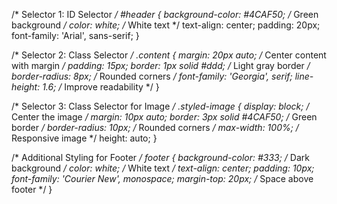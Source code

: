 /* Selector 1: ID Selector */
#header {
    background-color: #4CAF50; /* Green background */
    color: white; /* White text */
    text-align: center;
    padding: 20px;
    font-family: 'Arial', sans-serif;
}

/* Selector 2: Class Selector */
.content {
    margin: 20px auto; /* Center content with margin */
    padding: 15px;
    border: 1px solid #ddd; /* Light gray border */
    border-radius: 8px; /* Rounded corners */
    font-family: 'Georgia', serif;
    line-height: 1.6; /* Improve readability */
}

/* Selector 3: Class Selector for Image */
.styled-image {
    display: block; /* Center the image */
    margin: 10px auto;
    border: 3px solid #4CAF50; /* Green border */
    border-radius: 10px; /* Rounded corners */
    max-width: 100%; /* Responsive image */
    height: auto;
}

/* Additional Styling for Footer */
footer {
    background-color: #333; /* Dark background */
    color: white; /* White text */
    text-align: center;
    padding: 10px;
    font-family: 'Courier New', monospace;
    margin-top: 20px; /* Space above footer */
}

